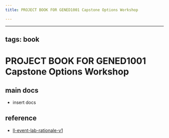 ```yaml
---
title: PROJECT BOOK FOR GENED1001 Capstone Options Workshop

---
```



---
tags: book
---

PROJECT BOOK FOR GENED1001 Capstone Options Workshop
===

main docs
---

- insert docs

reference
---

- [ll-event-lab-rationale-v1](/AunryFEcRm6SG8qAbHAyIw)

